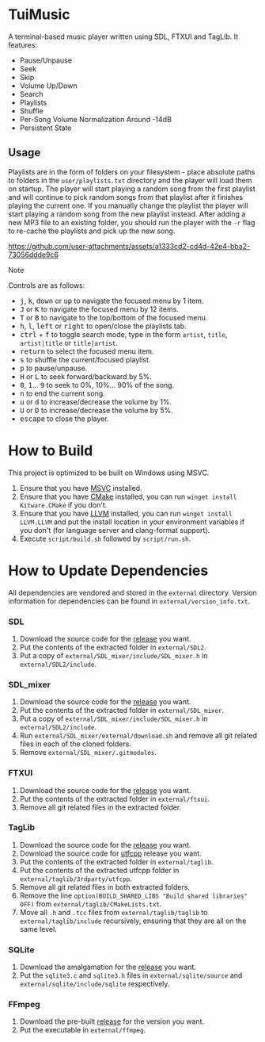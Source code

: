 # TuiMusic
A terminal-based music player written using SDL, FTXUI and TagLib. It features:
- Pause/Unpause
- Seek
- Skip
- Volume Up/Down
- Search
- Playlists
- Shuffle
- Per-Song Volume Normalization Around -14dB
- Persistent State

## Usage
Playlists are in the form of folders on your filesystem - place absolute paths to folders in the `user/playlists.txt`
directory and the player will load them on startup. The player will start playing a random song from the first playlist
and will continue to pick random songs from that playlist after it finishes playing the current one. If you manually
change the playlist the player will start playing a random song from the new playlist instead. After adding a new MP3
file to an existing folder, you should run the player with the `-r` flag to re-cache the playlists and pick up the new
song.

https://github.com/user-attachments/assets/a1333cd2-cd4d-42e4-bba2-73056ddde9c6

> [!NOTE]
> Controls are as follows:
> - <kbd>j</kbd>, <kbd>k</kbd>, <kbd>down</kbd> or <kbd>up</kbd> to navigate the focused menu by 1 item.
> - <kbd>J</kbd> or <kbd>K</kbd> to navigate the focused menu by 12 items.
> - <kbd>T</kbd> or <kbd>B</kbd> to navigate to the top/bottom of the focused menu.
> - <kbd>h</kbd>, <kbd>l</kbd>, <kbd>left</kbd> or <kbd>right</kbd> to open/close the playlists tab.
> - <kbd>ctrl</kbd> + <kbd>f</kbd> to toggle search mode, type in the form `artist`, `title`, `artist|title` or
>   `title|artist`.
> - <kbd>return</kbd> to select the focused menu item.
> - <kbd>s</kbd> to shuffle the current/focused playlist.
> - <kbd>p</kbd> to pause/unpause.
> - <kbd>H</kbd> or <kbd>L</kbd> to seek forward/backward by 5%.
> - <kbd>0</kbd>, <kbd>1</kbd>... <kbd>9</kbd> to seek to 0%, 10%... 90% of the song.
> - <kbd>n</kbd> to end the current song.
> - <kbd>u</kbd> or <kbd>d</kbd> to increase/decrease the volume by 1%.
> - <kbd>U</kbd> or <kbd>D</kbd> to increase/decrease the volume by 5%.
> - <kbd>escape</kbd> to close the player.

# How to Build
This project is optimized to be built on Windows using MSVC.

1. Ensure that you have [MSVC](https://visualstudio.microsoft.com/downloads/) installed.
2. Ensure that you have [CMake](https://cmake.org/download/) installed, you can run `winget install Kitware.CMake` if
   you don't.
3. Ensure that you have [LLVM](https://releases.llvm.org/) installed, you can run `winget install LLVM.LLVM` and put the
   install location in your environment variables if you don't (for language server and clang-format support).
4. Execute `script/build.sh` followed by `script/run.sh`.

# How to Update Dependencies
All dependencies are vendored and stored in the `external` directory. Version information for dependencies can be found
in `external/version_info.txt`.

### SDL
1. Download the source code for the [release](https://github.com/libsdl-org/SDL/releases) you want.
2. Put the contents of the extracted folder in `external/SDL2`.
3. Put a copy of `external/SDL_mixer/include/SDL_mixer.h` in `external/SDL2/include`.

### SDL_mixer
1. Download the source code for the [release](https://github.com/libsdl-org/SDL_mixer/releases) you want.
2. Put the contents of the extracted folder in `external/SDL_mixer`.
3. Put a copy of `external/SDL_mixer/include/SDL_mixer.h` in `external/SDL2/include`.
4. Run `external/SDL_mixer/external/download.sh` and remove all git related files in each of the cloned folders.
5. Remove `external/SDL_mixer/.gitmodules`.

### FTXUI
1. Download the source code for the [release](https://github.com/ArthurSonzogni/FTXUI/releases) you want.
2. Put the contents of the extracted folder in `external/ftxui`.
3. Remove all git related files in the extracted folder.

### TagLib
1. Download the source code for the [release](https://github.com/taglib/taglib/releases) you want.
2. Download the source code for [utfcpp](https://github.com/nemtrif/utfcpp/releases) release you want.
3. Put the contents of the extracted folder in `external/taglib`.
4. Put the contents of the extracted utfcpp folder in `external/taglib/3rdparty/utfcpp`.
5. Remove all git related files in both extracted folders.
6. Remove the line `option(BUILD_SHARED_LIBS "Build shared libraries" OFF)` from `external/taglib/CMakeLists.txt`.
7. Move all `.h` and `.tcc` files from `external/taglib/taglib` to `external/taglib/include` recursively, ensuring that
   they are all on the same level.

### SQLite
1. Download the amalgamation for the [release](https://www.sqlite.org/download.html) you want.
2. Put the `sqlite3.c` and `sqlite3.h` files in `external/sqlite/source` and `external/sqlite/include/sqlite`
   respectively.

### FFmpeg
1. Download the pre-built [release](https://github.com/ffbinaries/ffbinaries-prebuilt/releases) for the version you
   want.
2. Put the executable in `external/ffmpeg`.
